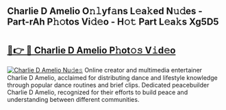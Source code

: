 ## Charlie D Amelio O𝚗𝚕yf𝚊ns L𝚎a𝚔ed N𝚞𝚍es - Part-rAh P𝚑𝚘tos Vi𝚍𝚎o - H𝚘𝚝 Part L𝚎a𝚔s Xg5D5

# <h2><a href="http://kfd36b.oniu.top/?m=Charlie+D+Amelio">🔗👉 🔴 Charlie D Amelio P𝚑ot𝚘𝚜 V𝚒d𝚎o</a></h2>

[![Charlie D Amelio Nu𝚍e𝚜](https://i.imgur.com/0qMVB7G.gif)](http://kfd36b.oniu.top/?m=Charlie+D+Amelio)
Online creator and multimedia entertainer Charlie D Amelio, acclaimed for distributing dance and lifestyle knowledge through popular dance routines and brief clips. Dedicated peacebuilder Charlie D Amelio, recognized for their efforts to build peace and understanding between different communities.  
